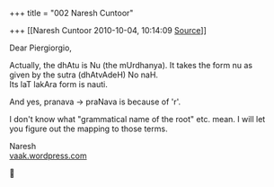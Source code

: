 +++
title = "002 Naresh Cuntoor"

+++
[[Naresh Cuntoor	2010-10-04, 10:14:09 [Source](https://groups.google.com/g/samskrita/c/H_PTKPArNLE)]]



Dear Piergiorgio,

Actually, the dhAtu is Nu (the mUrdhanya). It takes the form nu as  
given by the sutra (dhAtvAdeH) No naH.  
Its laT lakAra form is nauti.

And yes, pranava -> praNava is because of 'r'.

I don't know what "grammatical name of the root" etc. mean. I will let  
you figure out the mapping to those terms.

Naresh  
[vaak.wordpress.com](http://vaak.wordpress.com)



